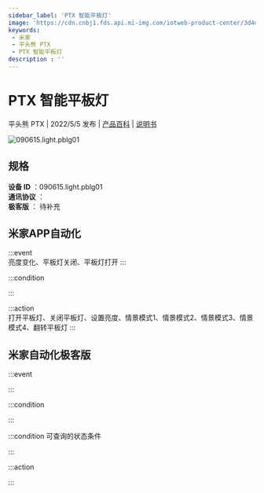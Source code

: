 ```yaml
---
sidebar_label: 'PTX 智能平板灯'
image: 'https://cdn.cnbj1.fds.api.mi-img.com/iotweb-product-center/3d4d8ab852d1b404d6cb7dfb71434e9a_1645579141985.png?GalaxyAccessKeyId=AKVGLQWBOVIRQ3XLEW&Expires=9223372036854775807&Signature=C2fYO7dthbCOSir0xYELVdOCa7M='
keywords: 
 - 米家
 - 平头熊 PTX
 - PTX 智能平板灯
description : ''
---
```

# PTX 智能平板灯

平头熊 PTX | 2022/5/5 发布 | [产品百科](https://home.mi.com/webapp/content/baike/product/index.html?model=090615.light.pblg01/) | [说明书](https://home.mi.com/views/introduction.html?model=090615.light.pblg01&region=cn)

![090615.light.pblg01](https://cdn.cnbj1.fds.api.mi-img.com/iotweb-product-center/3d4d8ab852d1b404d6cb7dfb71434e9a_1645579141985.png?GalaxyAccessKeyId=AKVGLQWBOVIRQ3XLEW&Expires=9223372036854775807&Signature=C2fYO7dthbCOSir0xYELVdOCa7M=)

## 规格  
> 
**设备 ID** ：090615.light.pblg01  
**通讯协议** ：  
**极客版**  ： 待补充 


## 米家APP自动化  

:::event  
亮度变化、平板灯关闭、平板灯打开
:::

:::condition  

:::

:::action   
打开平板灯、关闭平板灯、设置亮度、情景模式1、情景模式2、情景模式3、情景模式4、翻转平板灯
:::

## 米家自动化极客版  

:::event  

:::

:::condition  

:::

:::condition 可查询的状态条件  

:::

:::action  

:::

        
